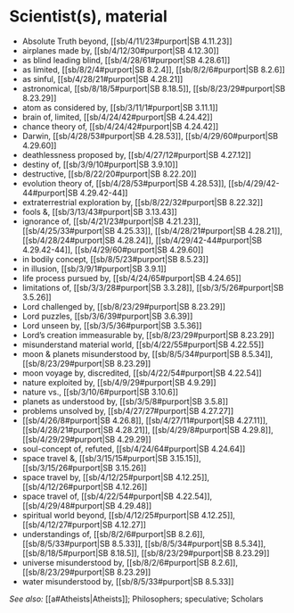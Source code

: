 # Scientist(s), material

* Absolute Truth beyond, [[sb/4/11/23#purport|SB 4.11.23]]
* airplanes made by, [[sb/4/12/30#purport|SB 4.12.30]]
* as blind leading blind, [[sb/4/28/61#purport|SB 4.28.61]]
* as limited, [[sb/8/2/4#purport|SB 8.2.4]], [[sb/8/2/6#purport|SB 8.2.6]]
* as sinful, [[sb/4/28/21#purport|SB 4.28.21]]
* astronomical, [[sb/8/18/5#purport|SB 8.18.5]], [[sb/8/23/29#purport|SB 8.23.29]]
* atom as considered by, [[sb/3/11/1#purport|SB 3.11.1]]
* brain of, limited, [[sb/4/24/42#purport|SB 4.24.42]]
* chance theory of, [[sb/4/24/42#purport|SB 4.24.42]]
* Darwin, [[sb/4/28/53#purport|SB 4.28.53]], [[sb/4/29/60#purport|SB 4.29.60]]
* deathlessness proposed by, [[sb/4/27/12#purport|SB 4.27.12]]
* destiny of, [[sb/3/9/10#purport|SB 3.9.10]]
* destructive, [[sb/8/22/20#purport|SB 8.22.20]]
* evolution theory of, [[sb/4/28/53#purport|SB 4.28.53]], [[sb/4/29/42-44#purport|SB 4.29.42-44]]
* extraterrestrial exploration by, [[sb/8/22/32#purport|SB 8.22.32]]
* fools &, [[sb/3/13/43#purport|SB 3.13.43]]
* ignorance of, [[sb/4/21/23#purport|SB 4.21.23]], [[sb/4/25/33#purport|SB 4.25.33]], [[sb/4/28/21#purport|SB 4.28.21]], [[sb/4/28/24#purport|SB 4.28.24]], [[sb/4/29/42-44#purport|SB 4.29.42-44]], [[sb/4/29/60#purport|SB 4.29.60]]
* in bodily concept, [[sb/8/5/23#purport|SB 8.5.23]]
* in illusion, [[sb/3/9/1#purport|SB 3.9.1]]
* life process pursued by, [[sb/4/24/65#purport|SB 4.24.65]]
* limitations of, [[sb/3/3/28#purport|SB 3.3.28]], [[sb/3/5/26#purport|SB 3.5.26]]
* Lord challenged by, [[sb/8/23/29#purport|SB 8.23.29]]
* Lord puzzles, [[sb/3/6/39#purport|SB 3.6.39]]
* Lord unseen by, [[sb/3/5/36#purport|SB 3.5.36]]
* Lord’s creation immeasurable by, [[sb/8/23/29#purport|SB 8.23.29]]
* misunderstand material world, [[sb/4/22/55#purport|SB 4.22.55]]
* moon & planets misunderstood by, [[sb/8/5/34#purport|SB 8.5.34]], [[sb/8/23/29#purport|SB 8.23.29]]
* moon voyage by, discredited, [[sb/4/22/54#purport|SB 4.22.54]]
* nature exploited by, [[sb/4/9/29#purport|SB 4.9.29]]
* nature vs., [[sb/3/10/6#purport|SB 3.10.6]]
* planets as understood by, [[sb/3/5/8#purport|SB 3.5.8]]
* problems unsolved by, [[sb/4/27/27#purport|SB 4.27.27]]
*  [[sb/4/26/8#purport|SB 4.26.8]], [[sb/4/27/11#purport|SB 4.27.11]], [[sb/4/28/21#purport|SB 4.28.21]], [[sb/4/29/8#purport|SB 4.29.8]], [[sb/4/29/29#purport|SB 4.29.29]]
* soul-concept of, refuted, [[sb/4/24/64#purport|SB 4.24.64]]
* space travel &, [[sb/3/15/15#purport|SB 3.15.15]], [[sb/3/15/26#purport|SB 3.15.26]]
* space travel by, [[sb/4/12/25#purport|SB 4.12.25]], [[sb/4/12/26#purport|SB 4.12.26]]
* space travel of, [[sb/4/22/54#purport|SB 4.22.54]], [[sb/4/29/48#purport|SB 4.29.48]]
* spiritual world beyond, [[sb/4/12/25#purport|SB 4.12.25]], [[sb/4/12/27#purport|SB 4.12.27]]
* understandings of, [[sb/8/2/6#purport|SB 8.2.6]], [[sb/8/5/33#purport|SB 8.5.33]], [[sb/8/5/34#purport|SB 8.5.34]], [[sb/8/18/5#purport|SB 8.18.5]], [[sb/8/23/29#purport|SB 8.23.29]]
* universe misunderstood by, [[sb/8/2/6#purport|SB 8.2.6]], [[sb/8/23/29#purport|SB 8.23.29]]
* water misunderstood by, [[sb/8/5/33#purport|SB 8.5.33]]

*See also:* [[a#Atheists|Atheists]]; Philosophers; speculative; Scholars
